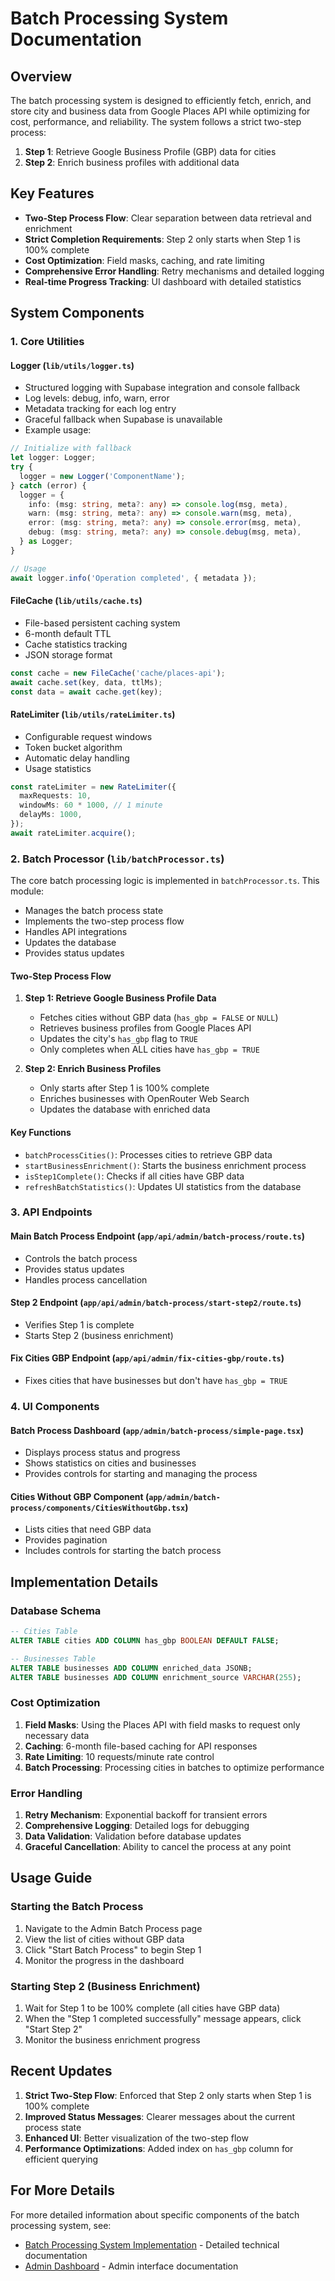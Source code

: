 # Batch Processing System Documentation

## Overview

The batch processing system is designed to efficiently fetch, enrich, and store city and business data from Google Places API while optimizing for cost, performance, and reliability. The system follows a strict two-step process:

1. **Step 1**: Retrieve Google Business Profile (GBP) data for cities
2. **Step 2**: Enrich business profiles with additional data

## Key Features

- **Two-Step Process Flow**: Clear separation between data retrieval and enrichment
- **Strict Completion Requirements**: Step 2 only starts when Step 1 is 100% complete
- **Cost Optimization**: Field masks, caching, and rate limiting
- **Comprehensive Error Handling**: Retry mechanisms and detailed logging
- **Real-time Progress Tracking**: UI dashboard with detailed statistics

## System Components

### 1. Core Utilities

#### Logger (`lib/utils/logger.ts`)

  - Structured logging with Supabase integration and console fallback
  - Log levels: debug, info, warn, error
  - Metadata tracking for each log entry
  - Graceful fallback when Supabase is unavailable
  - Example usage:

```typescript
// Initialize with fallback
let logger: Logger;
try {
  logger = new Logger('ComponentName');
} catch (error) {
  logger = {
    info: (msg: string, meta?: any) => console.log(msg, meta),
    warn: (msg: string, meta?: any) => console.warn(msg, meta),
    error: (msg: string, meta?: any) => console.error(msg, meta),
    debug: (msg: string, meta?: any) => console.debug(msg, meta),
  } as Logger;
}

// Usage
await logger.info('Operation completed', { metadata });
```

#### FileCache (`lib/utils/cache.ts`)

  - File-based persistent caching system
  - 6-month default TTL
  - Cache statistics tracking
  - JSON storage format

```typescript
const cache = new FileCache('cache/places-api');
await cache.set(key, data, ttlMs);
const data = await cache.get(key);
```

#### RateLimiter (`lib/utils/rateLimiter.ts`)

  - Configurable request windows
  - Token bucket algorithm
  - Automatic delay handling
  - Usage statistics

```typescript
const rateLimiter = new RateLimiter({
  maxRequests: 10,
  windowMs: 60 * 1000, // 1 minute
  delayMs: 1000,
});
await rateLimiter.acquire();
```

### 2. Batch Processor (`lib/batchProcessor.ts`)

The core batch processing logic is implemented in `batchProcessor.ts`. This module:

  - Manages the batch process state
  - Implements the two-step process flow
  - Handles API integrations
  - Updates the database
  - Provides status updates

#### Two-Step Process Flow

1. **Step 1: Retrieve Google Business Profile Data**
   - Fetches cities without GBP data (`has_gbp = FALSE` or `NULL`)
   - Retrieves business profiles from Google Places API
   - Updates the city's `has_gbp` flag to `TRUE`
   - Only completes when ALL cities have `has_gbp = TRUE`

2. **Step 2: Enrich Business Profiles**
   - Only starts after Step 1 is 100% complete
   - Enriches businesses with OpenRouter Web Search
   - Updates the database with enriched data

#### Key Functions

  - `batchProcessCities()`: Processes cities to retrieve GBP data
  - `startBusinessEnrichment()`: Starts the business enrichment process
  - `isStep1Complete()`: Checks if all cities have GBP data
  - `refreshBatchStatistics()`: Updates UI statistics from the database

### 3. API Endpoints

#### Main Batch Process Endpoint (`app/api/admin/batch-process/route.ts`)

  - Controls the batch process
  - Provides status updates
  - Handles process cancellation

#### Step 2 Endpoint (`app/api/admin/batch-process/start-step2/route.ts`)

  - Verifies Step 1 is complete
  - Starts Step 2 (business enrichment)

#### Fix Cities GBP Endpoint (`app/api/admin/fix-cities-gbp/route.ts`)

  - Fixes cities that have businesses but don't have `has_gbp = TRUE`

### 4. UI Components

#### Batch Process Dashboard (`app/admin/batch-process/simple-page.tsx`)

  - Displays process status and progress
  - Shows statistics on cities and businesses
  - Provides controls for starting and managing the process

#### Cities Without GBP Component (`app/admin/batch-process/components/CitiesWithoutGbp.tsx`)

  - Lists cities that need GBP data
  - Provides pagination
  - Includes controls for starting the batch process

## Implementation Details

### Database Schema

```sql
-- Cities Table
ALTER TABLE cities ADD COLUMN has_gbp BOOLEAN DEFAULT FALSE;

-- Businesses Table
ALTER TABLE businesses ADD COLUMN enriched_data JSONB;
ALTER TABLE businesses ADD COLUMN enrichment_source VARCHAR(255);
```

### Cost Optimization

1. **Field Masks**: Using the Places API with field masks to request only necessary data
2. **Caching**: 6-month file-based caching for API responses
3. **Rate Limiting**: 10 requests/minute rate control
4. **Batch Processing**: Processing cities in batches to optimize performance

### Error Handling

1. **Retry Mechanism**: Exponential backoff for transient errors
2. **Comprehensive Logging**: Detailed logs for debugging
3. **Data Validation**: Validation before database updates
4. **Graceful Cancellation**: Ability to cancel the process at any point

## Usage Guide

### Starting the Batch Process

1. Navigate to the Admin Batch Process page
2. View the list of cities without GBP data
3. Click "Start Batch Process" to begin Step 1
4. Monitor the progress in the dashboard

### Starting Step 2 (Business Enrichment)

1. Wait for Step 1 to be 100% complete (all cities have GBP data)
2. When the "Step 1 completed successfully" message appears, click "Start Step 2"
3. Monitor the business enrichment progress

## Recent Updates

1. **Strict Two-Step Flow**: Enforced that Step 2 only starts when Step 1 is 100% complete
2. **Improved Status Messages**: Clearer messages about the current process state
3. **Enhanced UI**: Better visualization of the two-step flow
4. **Performance Optimizations**: Added index on `has_gbp` column for efficient querying

## For More Details

For more detailed information about specific components of the batch processing system, see:

- [Batch Processing System Implementation](./batch-processing-system.md) - Detailed technical documentation
- [Admin Dashboard](./admin-batch-process.md) - Admin interface documentation
